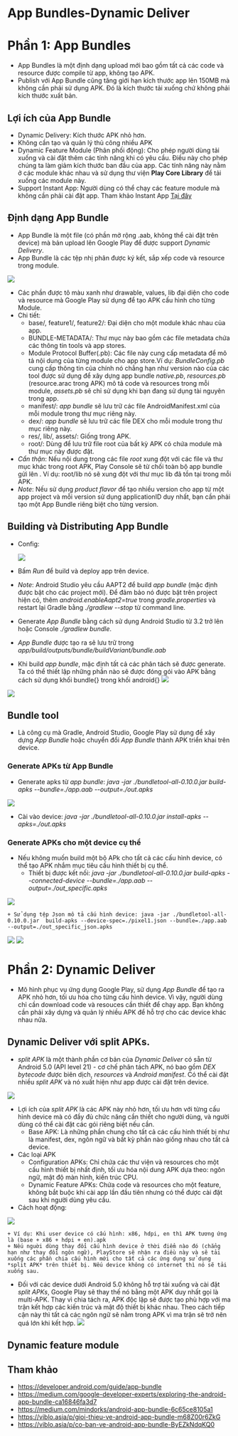 # App Bundles-Dynamic Deliver
# Phần 1: App Bundles
- App Bundles là một định dạng upload mới bao gồm tất cả các code và resource được compile từ app, không tạo APK.
- Publish với App Bundle cũng tăng giới hạn kích thước app lên 150MB mà không cần phải sử dụng APK. Đó là kích thước tải xuống chứ không phải kích thước xuất bản.
## Lợi ích của App Bundle
- Dynamic Delivery: Kích thước APK nhỏ hơn.
- Không cần tạo và quản lý thủ công nhiều APK
- Dynamic Feature Module (Phân phối động): Cho phép người dùng tải xuống và cài đặt thêm các tính năng khi có yêu cầu. Điều này cho phép chúng ta làm giảm kích thước ban đầu của app. Các tính năng này nằm ở các module khác nhau và sử dụng thư viện <b>Play Core Library</b> để tải xuống các module này.
- Support Instant App: Người dùng có thể chạy các feature module mà không cần phải cài đặt app. Tham khảo Instant App 
  <a href="https://viblo.asia/p/android-instant-app-buoc-dot-pha-cho-trai-nghiem-nguoi-dung-XL6lAA0mlek">Tại đây</a>

## Định dạng App Bundle
- App Bundle là một file (có phần mở rộng .aab, không thể cài đặt trên device) mà bản upload lên Google Play để được support *Dynamic Delivery*.
- App Bundle là các tệp nhị phân được ký kết, sắp xếp code và resource trong module.

<img src="images/app_bundle_format.png">

- Các phần được tô màu xanh như drawable, values, lib đại diện cho code và resource mà Google Play sử dụng để tạo APK cấu hình cho từng Module.
- Chi tiết:
	+ base/, feature1/, feature2/: Đại diện cho một module khác nhau của app.
  	+ BUNDLE-METADATA/: Thư mục này bao gồm các file metadata chứa các thông tin tools và app stores.
  	+ Module Protocol Buffer(.pb): Các file này cung cấp metadata để mô tả nội dung của từng module cho app store.Ví dụ: *BundleConfig.pb* cung cấp thông tin của chính nó chẳng hạn như version nào của các tool được sử dụng để xây dựng app bundle *native.pb*, *resources.pb* (resource.arac trong APK) mô tả code và resources trong mỗi module, *assets.pb* sẽ chỉ sử dụng khi bạn đang sử dụng tài nguyên trong app.
  	+ manifest/: *app bundle* sẽ lưu trữ các file AndroidManifest.xml của mỗi module trong thư mục riêng này.
  	+ dex/: *app bundle* sẽ lưu trữ các file DEX cho mỗi module trong thư mục riêng này.
  	+ res/, lib/, assets/: Giống trong APK.
  	+ root/: Dùng để lưu trữ file root của bất kỳ APK có chứa module mà thư mục này được đặt.
- *Cẩn thận*: Nếu nội dung trong các file *root* xung đột với các file và thư mục khác trong root APK, Play Console sẽ từ chối toàn bộ app bundle gửi lên . Ví dụ: root/lib nó sẽ xung đột với thư mục lib đã tồn tại trong mỗi APK.
- *Note*: Nếu sử dụng *product flavor* để tạo nhiều version cho app từ một app project và mỗi version sử dụng applicationID duy nhất, bạn cần phải tạo một App Bundle riêng biệt cho từng version.

## Building và Distributing App Bundle
- Config:

	<img src="images/config_deploy_app_bundle.png">

- Bấm *Run* để build và deploy app trên device. 
- *Note*: Android Studio yêu cầu AAPT2 để build *app bundle* (mặc định được bật cho các project mới). Để đảm bảo nó được bật trên project hiện có, thêm *android.enableAapt2=true* trong *gradle.properties* và restart lại Gradle bằng *./gradlew --stop* từ command line.

- Generate *App Bundle* bằng cách sử dụng Android Studio từ 3.2 trở lên hoặc Console *./gradlew bundle*.
- *App Bundle* được tạo ra sẽ lưu trữ trong *app/build/outputs/bundle/buildVariant/bundle.aab*
- Khi build *app bundle*, mặc định tất cả các phân tách sẽ được generate. Ta có thể thiết lập những phần nào sẽ được đóng gói vào APK bằng cách sử dụng khối bundle{} trong khối android{}
	<img src="images/setup_bundle_generate.png">

<img src="images/build_app_bundle.png"/>

## Bundle tool
- Là công cụ mà Gradle, Android Studio, Google Play sử dụng để xây dựng *App Bundle* hoặc chuyển đổi *App Bundle* thành APK triển khai trên device.
### Generate APKs từ App Bundle
- Generate apks từ *app bundle*: *java -jar ./bundletool-all-0.10.0.jar build-apks --bundle=./app.aab --output=./out.apks*

<img src="images/result_apk_set.png">

- Cài vào device: *java -jar ./bundletool-all-0.10.0.jar install-apks --apks=./out.apks*

### Generate APKs cho một device cụ thể

- Nếu không muốn build một bộ APk cho tất cả các cấu hình device, có thể tạo APK nhắm mục tiêu cấu hình thiết bị cụ thể.
	+ Thiết bị được kết nối: *java -jar ./bundletool-all-0.10.0.jar  build-apks --connected-device --bundle=./app.aab --output=./out_specific.apks*
	
<img src="images/result_apk_connected.png"/>

	+ Sử dụng tệp Json mô tả cấu hình device: java -jar ./bundletool-all-0.10.0.jar  build-apks --device-spec=./pixel1.json --bundle=./app.aab --output=./out_specific_json.apks
	
<img src="images/device_specific_json.png">

<img src="images/result_apk_connected.png">

# Phần 2: Dynamic Deliver
- Mô hình phục vụ ứng dụng Google Play, sử dụng *App Bundle* để tạo ra APK nhỏ hơn, tối ưu hóa cho từng cấu hình device. Vì vậy, người dùng chỉ cần download code và resouces cần thiết để chạy app. Bạn không cần phải xây dựng và quản lý nhiều APK để hỗ trợ cho các device khác nhau nữa.

## Dynamic Deliver với split APKs.
- *split APK* là một thành phần cơ bản của *Dynamic Deliver* có sẵn từ Android 5.0 (API level 21) - cơ chế phân tách APK, nó bao gồm *DEX bytecode* được biên dịch, *resources* và *Android manifest*. Có thể cài đặt nhiều *split APK* và nó xuất hiện như app được cài đặt trên device.

<img src="images/dynamic_split_apk.png">

- Lợi ích của *split APK* là các APK này nhỏ hơn, tối ưu hơn với từng cấu hình device mà có đầy đủ chức năng cần thiết cho người dùng, và người dùng có thể cài đặt các gói riêng biệt nếu cần.
	+ Base APK: Là những phần chung cho tất cả các cấu hình thiết bị như là manifest, dex, ngôn ngữ và bất kỳ phần nào giống nhau cho tất cả device.
- Các loại APK
	+ Configuration APKs: Chỉ chứa các thư viện và resources cho một cấu hình thiết bị nhất định, tối ưu hóa nội dung APK dựa theo: ngôn ngữ, mật độ màn hình, kiến trúc CPU.
	+ Dynamic Feature APKs: Chứa code và resources cho một feature, không bắt buộc khi cài app lần đầu tiên nhưng có thể được cài đặt sau khi người dùng yêu cầu.
- Cách hoạt động:

<img src="images/split_apk.png">

	+ Ví dụ: Khi user device có cấu hình: x86, hdpi, en thì APK tương ứng là (base + x86 + hdpi + en).apk
	+ Nếu nguời dùng thay đổi cấu hình device ở thời điểm nào đó (chẳng hạn như thay đổi ngôn ngữ), PlayStore sẽ nhận ra điều này và sẽ tải xuống các phần chia cấu hình mới cho tất cả các ứng dụng sử dụng *split APK* trên thiết bị. Nếu device không có internet thì nó sẽ tải xuống sau.
- Đối với các device dưới Android 5.0 không hỗ trợ tải xuống và cài đặt *split APKs*, Google Play sẽ thay thế nó bằng một APK duy nhất gọi là multi-APK. Thay vì chia tách ra, APK độc lập sẽ được tạo phù hợp với ma trận kết hợp các kiến trúc và mật độ thiết bị khác nhau. Theo cách tiếp cận này thì tất cả các ngôn ngữ sẽ nằm trong APK vì ma trận sẽ trở nên quá lớn khi kết hợp.
	<img src="images/lower21.png">

## Dynamic feature module

## Tham khảo
- https://developer.android.com/guide/app-bundle
- https://medium.com/google-developer-experts/exploring-the-android-app-bundle-ca16846fa3d7
- https://medium.com/mindorks/android-app-bundle-6c65ce8105a1
- https://viblo.asia/p/gioi-thieu-ve-android-app-bundle-m68Z00r6ZkG
- https://viblo.asia/p/co-ban-ve-android-app-bundle-ByEZkNdqKQ0
